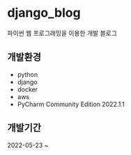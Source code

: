 # django_blog
파이썬 웹 프로그래밍을 이용한 개발 블로그



## 개발환경
* python
* django
* docker
* aws
* PyCharm Community Edition 2022.1.1

## 개발기간
2022-05-23 ~
